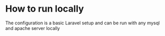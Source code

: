 <h1>How to run locally</h1>

<p>The configuration is a basic Laravel setup and can be run with any mysql and apache server locally</p>
